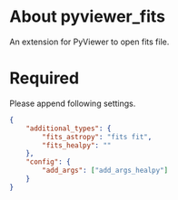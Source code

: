 # About pyviewer_fits

An extension for PyViewer to open fits file.

# Required

Please append following settings.
``` json
{
    "additional_types": {
        "fits_astropy": "fits fit",
        "fits_healpy": ""
    },
    "config": {
        "add_args": ["add_args_healpy"]
    }
}
```
